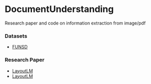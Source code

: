 # DocumentUnderstanding
Research paper and code on information extraction from image/pdf

### Datasets
 * [FUNSD](https://guillaumejaume.github.io/FUNSD/)

### Research Paper
 * [LayoutLM](https://arxiv.org/pdf/1912.13318.pdf)
 * [LayoutLM](https://arxiv.org/pdf/1912.13318.pdf)
